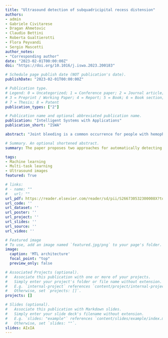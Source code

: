 ```yaml
---
title: "Ultrasound detection of subquadricipital recess distension"
authors:
- admin
- Gabriele Civitarese
- Dragan Ahmetovic
- Claudio Bettini
- Roberta Gualtierotti
- Flora Peyvandi
- Sergio Mascetti
author_notes:
- "Corresponding author"
date: "2023-02-01T00:00:00Z"
doi: "https://doi.org/10.1016/j.iswa.2023.200183"

# Schedule page publish date (NOT publication's date).
publishDate: "2023-02-01T00:00:00Z"

# Publication type.
# Legend: 0 = Uncategorized; 1 = Conference paper; 2 = Journal article;
# 3 = Preprint / Working Paper; 4 = Report; 5 = Book; 6 = Book section;
# 7 = Thesis; 8 = Patent
publication_types: ["2"]

# Publication name and optional abbreviated publication name.
publication: "Intelligent Systems with Applications"
publication_short: "ISWA"

abstract: "Joint bleeding is a common occurrence for people with hemophilia and, if untreated, can result in hemophilic arthropathy. Ultrasound imaging has recently emerged as an effective tool to diagnose the distension of a joint recess caused by joint bleeding. However, no computer-aided diagnosis tool exists to support the practitioner in the diagnosis process. This paper addresses the problem of automatically detecting the subquadricipital recess of the knee and assessing whether it is distended in ultrasound images collected from patients with hemophilia. After framing the problem, we propose two different approaches: the first one adapts a one-stage object detection algorithm for the task, while the second one is a multi-task approach with a classification and a detection branch. The experimental evaluation, conducted with 483 annotated images, shows that the solution based on object detection alone has a balanced accuracy score of 0.74 with a mean IoU value of 0.66, while the multi-task approach has a higher balanced accuracy value (0.78) at the cost of a slightly lower mean IoU value."

# Summary. An optional shortened abstract.
summary: The paper proposes two approaches for automatically detecting joint bleeding in patients with hemophilia using ultrasound imaging. The experimental evaluation shows that the multi-task approach has higher accuracy, but with a slightly lower mean IoU value. The study suggests that computer-aided diagnosis tools can be useful for diagnosing joint bleeding in hemophilia patients.

tags:
- Machine learning
- Multi-task learning
- Ultrasound images
featured: True

# links:
# - name: ""
#   url: ""
url_pdf: https://reader.elsevier.com/reader/sd/pii/S266730532300008X?token=E94F70441748171BA86F7516D69BBB969A08602DF543E64EC4EEF4AAABFD61C06875019EE922E9D0DEC0E6DB2183E4C9&originRegion=eu-west-1&originCreation=20230328121234
url_code: ''
url_dataset: ''
url_poster: ''
url_project: ''
url_slides: ''
url_source: ''
url_video: ''

# Featured image
# To use, add an image named `featured.jpg/png` to your page's folder. 
image:
  caption: 'MTL architecture'
  focal_point: "top"
  preview_only: false

# Associated Projects (optional).
#   Associate this publication with one or more of your projects.
#   Simply enter your project's folder or file name without extension.
#   E.g. `internal-project` references `content/project/internal-project/index.md`.
#   Otherwise, set `projects: []`.
projects: []

# Slides (optional).
#   Associate this publication with Markdown slides.
#   Simply enter your slide deck's filename without extension.
#   E.g. `slides: "example"` references `content/slides/example/index.md`.
#   Otherwise, set `slides: ""`.
slides: AIxIA
---
```


